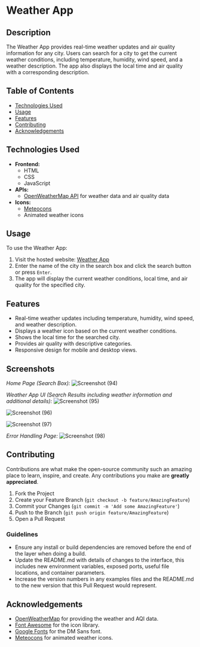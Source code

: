 # Weather App

## Description

The Weather App provides real-time weather updates and air quality information for any city. Users can search for a city to get the current weather conditions, including temperature, humidity, wind speed, and a weather description. The app also displays the local time and air quality with a corresponding description.

## Table of Contents

- [Technologies Used](#technologies-used)
- [Usage](#usage)
- [Features](#features)
- [Contributing](#contributing)
- [Acknowledgements](#acknowledgements)

## Technologies Used

- **Frontend:**
  - HTML
  - CSS
  - JavaScript
- **APIs:**
  - [OpenWeatherMap API](https://openweathermap.org/api) for weather data and air quality data
- **Icons:**
  - [Meteocons](https://bas.dev/work/meteocons)
  - Animated weather icons


## Usage

To use the Weather App:

1. Visit the hosted website: [Weather App](https://surajkumar345678.github.io/Techplement/)  
2. Enter the name of the city in the search box and click the search button or press `Enter`.
3. The app will display the current weather conditions, local time, and air quality for the specified city.

## Features

- Real-time weather updates including temperature, humidity, wind speed, and weather description.
- Displays a weather icon based on the current weather conditions.
- Shows the local time for the searched city.
- Provides air quality with descriptive categories.
- Responsive design for mobile and desktop views.

## Screenshots
*Home Page (Search Box):*
![Screenshot (94)](https://github.com/surajkumar345678/Techplement/assets/60316890/35558776-148b-4492-8a17-38759ea5f69c)

*Weather App UI (Search Results including weather information and additional details):*
![Screenshot (95)](https://github.com/surajkumar345678/Techplement/assets/60316890/9d1a96bf-0565-48f1-b3d1-b71da6dbc6c1)

![Screenshot (96)](https://github.com/surajkumar345678/Techplement/assets/60316890/8b90dff8-0612-4443-8cf8-1dff96118b1f)

![Screenshot (97)](https://github.com/surajkumar345678/Techplement/assets/60316890/794a4634-dc4f-46d9-890f-41e2f3122bc7)

*Error Handling Page:*
![Screenshot (98)](https://github.com/surajkumar345678/Techplement/assets/60316890/bff8c820-b66c-477c-ad1a-b9e1c2ff6a46)


## Contributing

Contributions are what make the open-source community such an amazing place to learn, inspire, and create. Any contributions you make are **greatly appreciated**.

1. Fork the Project
2. Create your Feature Branch (`git checkout -b feature/AmazingFeature`)
3. Commit your Changes (`git commit -m 'Add some AmazingFeature'`)
4. Push to the Branch (`git push origin feature/AmazingFeature`)
5. Open a Pull Request

### Guidelines

- Ensure any install or build dependencies are removed before the end of the layer when doing a build.
- Update the README.md with details of changes to the interface, this includes new environment variables, exposed ports, useful file locations, and container parameters.
- Increase the version numbers in any examples files and the README.md to the new version that this Pull Request would represent.


## Acknowledgements

- [OpenWeatherMap](https://openweathermap.org/) for providing the weather and AQI data.
- [Font Awesome](https://fontawesome.com/) for the icon library.
- [Google Fonts](https://fonts.google.com/specimen/DM+Sans) for the DM Sans font.
- [Meteocons](https://bas.dev/work/meteocons) for animated weather icons.
